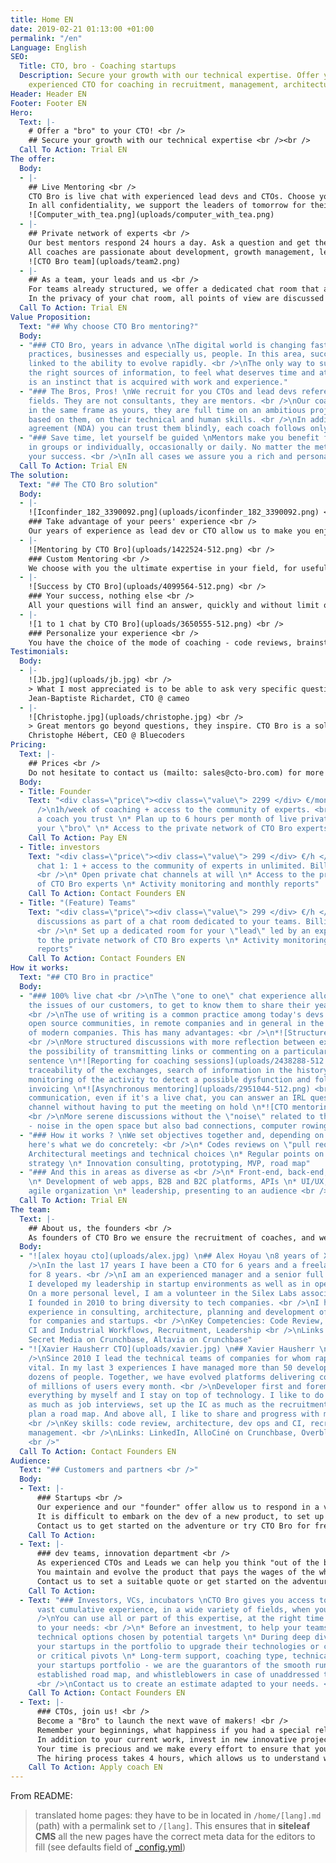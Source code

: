 ```yaml
---
title: Home EN
date: 2019-02-21 01:13:00 +01:00
permalink: "/en"
Language: English
SEO:
  Title: CTO, bro - Coaching startups
  Description: Secure your growth with our technical expertise. Offer yourself an
    experienced CTO for coaching in recruitment, management, architecture and more.
Header: Header EN
Footer: Footer EN
Hero:
  Text: |-
    # Offer a "bro" to your CTO! <br />
    ## Secure your growth with our technical expertise <br /><br />
  Call To Action: Trial EN
The offer:
  Body:
  - |-
    ## Live Mentoring <br />
    CTO Bro is live chat with experienced lead devs and CTOs. Choose your coach and take stock twice a week. <br />
    In all confidentiality, we support the leaders of tomorrow for their recruitment strategy, management, code industrialization [and more](#how-it-works-). Set your goals together and get live mentoring in your private chat room. <br />
    ![Computer_with_tea.png](uploads/computer_with_tea.png)
  - |-
    ## Private network of experts <br />
    Our best mentors respond 24 hours a day. Ask a question and get the answer in minutes, or a day at most. <br />
    All coaches are passionate about development, growth management, leadership ... When, in the chat, a pop question, then the discussion is open and the opinions expressed are confronted with the service of your product. <br />
    ![CTO Bro team](uploads/team2.png)
  - |-
    ## As a team, your leads and us <br />
    For teams already structured, we offer a dedicated chat room that allows your "lead dev" and architects to discuss freely with our network of experts. <br />
    In the privacy of your chat room, all points of view are discussed openly, and our experts are there to bring their experience and feed the debates of concrete elements that will ensure your teams a rapid evolution.
  Call To Action: Trial EN
Value Proposition:
  Text: "## Why choose CTO Bro mentoring?"
  Body:
  - "### CTO Bro, years in advance \nThe digital world is changing fast - technology,
    practices, businesses and especially us, people. In this area, success is directly
    linked to the ability to evolve rapidly. <br />\nThe only way to succeed: to find
    the right sources of information, to feel what deserves time and attention. It
    is an instinct that is acquired with work and experience."
  - "### The Bros, Pros! \nWe recruit for you CTOs and lead devs referent in their
    fields. They are not consultants, they are mentors. <br />\nOur coaches evolve
    in the same frame as yours, they are full time on an ambitious project which is
    based on them, on their technical and human skills. <br />\nIn addition to a confidentiality
    agreement (NDA) you can trust them blindly, each coach follows only one startup."
  - "### Save time, let yourself be guided \nMentors make you benefit from their expertise,
    in groups or individually, occasionally or daily. No matter the method, we want
    your success. <br />\nIn all cases we assure you a rich and personal relationship."
  Call To Action: Trial EN
The solution:
  Text: "## The CTO Bro solution"
  Body:
  - |-
    ![Iconfinder_182_3390092.png](uploads/iconfinder_182_3390092.png) <br />
    ### Take advantage of your peers' experience <br />
    Our years of experience as lead dev or CTO allow us to make you enjoy an interesting outside point of view, contacts and ideas that make sense.
  - |-
    ![Mentoring by CTO Bro](uploads/1422524-512.png) <br />
    ### Custom Mentoring <br />
    We choose with you the ultimate expertise in your field, for useful information and contacts immediately and concretely. <br />
  - |-
    ![Success by CTO Bro](uploads/4099564-512.png) <br />
    ### Your success, nothing else <br />
    All your questions will find an answer, quickly and without limit of the number of question or complexity. The "bro" are there to be challenged! <br />
  - |-
    ![1 to 1 chat by CTO Bro](uploads/3650555-512.png) <br />
    ### Personalize your experience <br />
    You have the choice of the mode of coaching - code reviews, brainstorming, pear programming, daily meeting, group chat between several experts and your collaborators.
Testimonials:
  Body:
  - |-
    ![Jb.jpg](uploads/jb.jpg) <br />
    > What I most appreciated is to be able to ask very specific questions about my real situations and to obtain concrete solutions as well as recommendations on the most appropriate tools and resources. <br />
    Jean-Baptiste Richardet, CTO @ cameo
  - |-
    ![Christophe.jpg](uploads/christophe.jpg) <br />
    > Great mentors go beyond questions, they inspire. CTO Bro is a solution that provides both mentors and mentors with connections and skills development. <br />
    Christophe Hébert, CEO @ Bluecoders
Pricing:
  Text: |-
    ## Prices <br />
    Do not hesitate to contact us (mailto: sales@cto-bro.com) for more information. The prices below are exclusive of VAT (VAT not included). <br />
  Body:
  - Title: Founder
    Text: "<div class=\"price\"><div class=\"value\"> 2299 </div> €/month </div><br
      />\n1h/week of coaching + access to the community of experts. <br />\n* Choose
      a coach you trust \n* Plan up to 6 hours per month of live private chat with
      your \"bro\" \n* Access to the private network of CTO Bro experts"
    Call To Action: Pay EN
  - Title: investors
    Text: "<div class=\"price\"><div class=\"value\"> 299 </div> €/h </div><br />\nLive
      chat 1: 1 + access to the community of experts in unlimited. Billing in use.
      <br />\n* Open private chat channels at will \n* Access to the private network
      of CTO Bro experts \n* Activity monitoring and monthly reports"
    Call To Action: Contact Founders EN
  - Title: "(Feature) Teams"
    Text: "<div class=\"price\"><div class=\"value\"> 299 </div> €/h </div><br />\nOpen
      discussions as part of a chat room dedicated to your teams. Billing in use.
      <br />\n* Set up a dedicated room for your \"lead\" led by an expert \n* Access
      to the private network of CTO Bro experts \n* Activity monitoring and monthly
      reports"
    Call To Action: Contact Founders EN
How it works:
  Text: "## CTO Bro in practice"
  Body:
  - "### 100% live chat <br />\nThe \"one to one\" chat experience allows us to address
    the issues of our customers, to get to know them to share their years of experience.
    <br />\nThe use of writing is a common practice among today's devs and CTOs, in
    open source communities, in remote companies and in general in the technical departments
    of modern companies. This has many advantages: <br />\n*![Structured mentoring](uploads/2640826-512-e24cb2.png)
    <br />\nMore structured discussions with more reflection between exchanges, with
    the possibility of transmitting links or commenting on a particular document or
    sentence \n*![Reporting for coaching sessions](uploads/2438288-512.png) <br />\nA
    traceability of the exchanges, search of information in the history, possible
    monitoring of the activity to detect a possible dysfunction and follow-up of the
    invoicing \n*![Asynchronous mentoring](uploads/2951044-512.png) <br />\nMore asynchronous
    communication, even if it's a live chat, you can answer an IRL question or another
    channel without having to put the meeting on hold \n*![CTO mentoring coaching](uploads/2068825-512.png)
    <br />\nMore serene discussions without the \"noise\" related to the environment
    - noise in the open space but also bad connections, computer rowing ... <br />"
  - "### How it works ? \nWe set objectives together and, depending on the needs,
    here's what we do concretely: <br />\n* Codes reviews on \"pull requests\" \n*
    Architectural meetings and technical choices \n* Regular points on the recruitment
    strategy \n* Innovation consulting, prototyping, MVP, road map"
  - "### And this in areas as diverse as <br />\n* Front-end, back-end, dev-ops, databases
    \n* Development of web apps, B2B and B2C platforms, APIs \n* UI/UX, product management,
    agile organization \n* leadership, presenting to an audience <br />"
  Call To Action: Trial EN
The team:
  Text: |-
    ## About us, the founders <br />
    As founders of CTO Bro we ensure the recruitment of coaches, and we guarantee you a human experience that will be decisive in your success. <br />
  Body:
  - "![alex hoyau cto](uploads/alex.jpg) \n## Alex Hoyau \n8 years of XP as CTO <br
    />\nIn the last 17 years I have been a CTO for 6 years and a freelance/entrepreneur
    for 8 years. <br />\nI am an experienced manager and a senior full stack developer.
    I developed my leadership in startup environments as well as in open source communities.
    On a more personal level, I am a volunteer in the Silex Labs association that
    I founded in 2010 to bring diversity to tech companies. <br />\nI have significant
    experience in consulting, architecture, planning and development of critical projects
    for companies and startups. <br />\nKey Competencies: Code Review, Architecture,
    CI and Industrial Workflows, Recruitment, Leadership <br />\nLinks: LinkedIn,
    Secret Media on Crunchbase, Altavia on Crunchbase"
  - "![Xavier Hausherr CTO](uploads/xavier.jpg) \n## Xavier Hausherr \n3 x CTO <br
    />\nSince 2010 I lead the technical teams of companies for whom rapid growth is
    vital. In my last 3 experiences I have managed more than 50 developers, hired
    dozens of people. Together, we have evolved platforms delivering content to hundreds
    of millions of users every month. <br />\nDeveloper first and foremost, I learned
    everything by myself and I stay on top of technology. I like to do code reviews
    as much as job interviews, set up the IC as much as the recruitment strategy or
    plan a road map. And above all, I like to share and progress with my colleagues.
    <br />\nKey skills: code review, architecture, dev ops and CI, recruitment, HR,
    management. <br />\nLinks: LinkedIn, AlloCiné on Crunchbase, Overblog on Crunchbase
    <br />"
  Call To Action: Contact Founders EN
Audience:
  Text: "## Customers and partners <br />"
  Body:
  - Text: |-
      ### Startups <br />
      Our experience and our "founder" offer allow us to respond in a very personal way to the CTO creators of startups. <br />
      It is difficult to embark on the dev of a new product, to set up a road map, to define an MVP, to innovate, to recruit, to industrialize and to evolve a basic code. For this we have techniques from our failures and our most glorious moments. <br />
      Contact us to get started on the adventure or try CTO Bro for free. <br />
    Call To Action: 
  - Text: |-
      ### dev teams, innovation department <br />
      As experienced CTOs and Leads we can help you think "out of the box", streamline your organization and develop your products. <br />
      You maintain and evolve the product that pays the wages of the whole box? We offer you the ultimate experience to boost your feature teams: each lead or product owner is assigned a role in a chat room common to your teams. CTO Bro coaches animate the discussions and feed them with concrete examples, relevant questions and suggestions that will save you a lot of energy. <br />
      Contact us to set a suitable quote or get started on the adventure and test CTO Bro for free. <br />
    Call To Action: 
  - Text: "### Investors, VCs, incubators \nCTO Bro gives you access to an extremely
      vast cumulative experience, in a wide variety of fields, when you need it! <br
      />\nYou can use all or part of this expertise, at the right time and according
      to your needs: <br />\n* Before an investment, to help your teams evaluate the
      technical options chosen by potential targets \n* During deep dives to help
      your startups in the portfolio to upgrade their technologies or cross the deployment
      or critical pivots \n* Long-term support, coaching type, technical teams of
      your startups portfolio - we are the guarantors of the smooth running of the
      established road map, and whistleblowers in case of unaddressed technical problem
      <br />\nContact us to create an estimate adapted to your needs. <br />"
    Call To Action: Contact Founders EN
  - Text: |-
      ### CTOs, join us! <br />
      Become a "Bro" to launch the next wave of makers! <br />
      Remember your beginnings, what happiness if you had a special relationship with a profile like yours today. What impact would that have had on your motivation, on your projects? <br />
      In addition to your current work, invest in new innovative projects. Have a real impact on your ecosystem. Join our community of recognized part-time experts, and make many exciting contacts. <br />
      Your time is precious and we make every effort to ensure that your interventions are as effective as possible. All exchanges are done in writing from your desktop or mobile at the time that suits you. <br />
      The hiring process takes 4 hours, which allows us to understand who you are and which project will suit you best. And the pay is substantial, although it's probably not your priority today. <br />
    Call To Action: Apply coach EN
---
```


From README:

> translated home pages: they have to be in located in `/home/[lang].md` (path) with a permalink set to `/[lang]`. This ensures that in **siteleaf CMS** all the new pages have the correct meta data for the editors to fill (see defaults field of [_config.yml](./_config.yml))
